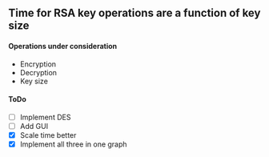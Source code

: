 ## Time for RSA key operations are a function of key size

#### Operations under consideration

- Encryption
- Decryption
- Key size

#### ToDo

- [ ] Implement DES
- [ ] Add GUI
- [x] Scale time better
- [x] Implement all three in one graph
